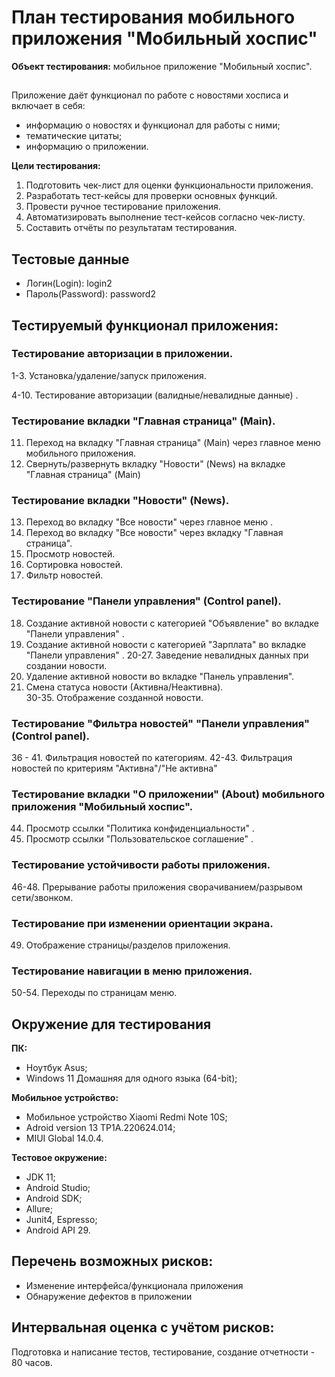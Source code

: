 # План тестирования мобильного приложения "Мобильный хоспис"

**Объект тестирования:** мобильное приложение "Мобильный хоспис".
##
Приложение даёт функционал по работе с новостями хосписа и включает в себя:
- информацию о новостях и функционал для работы с ними;
- тематические цитаты;
- информацию о приложении.

**Цели тестирования:**
1. Подготовить чек-лист для оценки функциональности приложения.
2. Разработать тест-кейсы для проверки основных функций.
3. Провести ручное тестирование приложения.
4. Автоматизировать выполнение тест-кейсов согласно чек-листу.
5. Составить отчёты по результатам тестирования.

## Тестовые данные
- Логин(Login): login2
- Пароль(Password): password2

## Тестируемый функционал приложения:

### Тестирование авторизации в приложении.   

1-3. Установка/удаление/запуск приложения.   

4-10. Тестирование авторизации (валидные/невалидные данные) .

### Тестирование вкладки "Главная страница" (Main).

11. Переход на вкладку "Главная страница" (Main) через главное меню мобильного приложения.
12. Свернуть/развернуть вкладку "Новости" (News) на вкладке "Главная страница" (Main) 

### Тестирование вкладки "Новости" (News).

13. Переход во вкладку "Все новости" через главное меню .
14. Переход во вкладку "Все новости" через вкладку "Главная страница".
15. Просмотр новостей.
16. Сортировка новостей.
17. Фильтр новостей.

### Тестирование "Панели управления" (Control panel).

18. Создание активной новости с категорией "Объявление" во вкладке "Панели управления" .
19. Создание активной новости с категорией "Зарплата" во вкладке "Панели управления" .
20-27. Заведение невалидных данных при создании новости.
28. Удаление активной новости во вкладке "Панель управления".
29. Смена статуса новости (Активна/Неактивна).   
30-35. Отображение созданной новости.

### Тестирование "Фильтра новостей" "Панели управления" (Control panel).

36 - 41. Фильтрация новостей по категориям.
42-43. Фильтрация новостей по критериям "Активна"/"Не активна"

### Тестирование вкладки "О приложении" (About) мобильного приложения "Мобильный хоспис".

44. Просмотр ссылки "Политика конфиденциальности" .
45. Просмотр ссылки "Пользовательское соглашение" .

### Тестирование устойчивости работы приложения.   

46-48. Прерывание работы приложения сворачиванием/разрывом сети/звонком.   

### Тестирование при изменении ориентации экрана.   

49. Отображение страницы/разделов приложения.   

### Тестирование навигации в меню приложения.   

50-54. Переходы по страницам меню.


 ## Окружение для тестирования 

**ПК:**
  
- Ноутбук Asus;
- Windows 11 Домашняя для одного языка (64-bit);

**Мобильное устройство:**

- Мобильное устройство Xiaomi Redmi Note 10S;
- Adroid version 13 TP1A.220624.014;
- MIUI Global 14.0.4.
  
**Тестовое окружение:**

- JDK 11;
- Android Studio;
- Android SDK;
- Allure;
- Junit4, Espresso;
- Android API 29.

## Перечень возможных рисков:

- Изменение интерфейса/функционала приложения
- Обнаружение дефектов в приложении


## Интервальная оценка с учётом рисков:

Подготовка и написание тестов, тестирование, создание отчетности - 80 часов.
